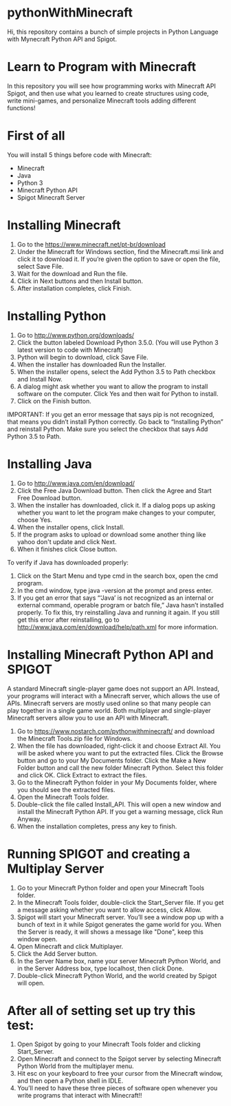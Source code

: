 # pythonWithMinecraft
Hi, this repository contains a bunch of simple projects in Python Language with Mynecraft Python API and Spigot.

# Learn to Program with Minecraft
In this repository you will see how programming works with Minecraft API Spigot, and then use what you learned to create structures using code, write mini-games, and personalize Minecraft tools adding different functions!

# First of all
You will install 5 things before code with Minecraft:
- Minecraft
- Java
- Python 3
- Minecraft Python API
- Spigot Minecraft Server

# Installing Minecraft
1. Go to the https://www.minecraft.net/pt-br/download
2. Under the Minecraft for Windows section, find the Minecraft.msi link and click it to download it. If you’re given the option to save or open the file, select Save File.
3. Wait for the download and Run the file.
4. Click in Next buttons and then Install button.
5. After installation completes, click Finish.

# Installing Python
1. Go to http://www.python.org/downloads/
2. Click the button labeled Download Python 3.5.0. (You will use Python 3 latest version to code with Minecraft)
3. Python will begin to download, click Save File.
4. When the installer has downloaded Run the Installer.
5. When the installer opens, select the Add Python 3.5 to Path checkbox and Install Now.
6. A dialog might ask whether you want to allow the program to install software on the computer. Click Yes and then wait for Python to install.
7. Click on the Finish button.

IMPORTANT: If you get an error message that says pip is not recognized, that means you didn’t install Python correctly. Go back to “Installing Python” and reinstall Python. Make sure you select the checkbox that says Add Python 3.5 to Path.

# Installing Java
1. Go to http://www.java.com/en/download/
2. Click the Free Java Download button. Then click the Agree and Start Free Download button.
3. When the installer has downloaded, click it. If a dialog pops up asking whether you want to let the program make changes to your computer, choose Yes.
4. When the installer opens, click Install.
5. If the program asks to upload or download some another thing like yahoo don't update and click Next.
6. When it finishes click Close button.

To verify if Java has downloaded properly:
1. Click on the Start Menu and type cmd in the search box, open the cmd program.
2. In the cmd window, type java -version at the prompt and press enter.
3. If you get an error that says “‘Java’ is not recognized as an internal or external command, operable program or batch file,” Java hasn’t installed properly. To fix this, try reinstalling Java and running it again. If you still get this error after reinstalling, go to http://www.java.com/en/download/help/path.xml for more information.

# Installing Minecraft Python API and SPIGOT
A standard Minecraft single-player game does not support an API. Instead, your programs will interact with a Minecraft server, which allows the use of APIs. Minecraft servers are mostly used online so that many people can play together in a single game world.
Both multiplayer and single-player Minecraft servers allow you to use an API with Minecraft.
1. Go to https://www.nostarch.com/pythonwithminecraft/ and download the Minecraft Tools.zip file for Windows.
2. When the file has downloaded, right-click it and choose Extract All. You will be asked where you want to put the extracted files. Click the Browse button and go to your My Documents folder. Click the Make a New Folder button and call the new folder Minecraft Python. Select this folder and click OK. Click Extract to extract the files.
3. Go to the Minecraft Python folder in your My Documents folder, where you should see the extracted files.
4. Open the Minecraft Tools folder.
5. Double-click the file called Install_API. This will open a new window and install the Minecraft Python API. If you get a warning message, click Run Anyway.
6. When the installation completes, press any key to finish.

# Running SPIGOT and creating a Multiplay Server
1. Go to your Minecraft Python folder and open your Minecraft Tools folder.
2. In the Minecraft Tools folder, double-click the Start_Server file. If you get a message asking whether you want to allow access, click Allow.
3. Spigot will start your Minecraft server. You’ll see a window pop up with a bunch of text in it while Spigot generates the game world for you. When the Server is ready, it will shows a message like "Done", keep this window open.
4. Open Minecraft and click Multiplayer.
5. Click the Add Server button.
6. In the Server Name box, name your server Minecraft Python World, and in the Server Address box, type localhost, then click Done.
7. Double-click Minecraft Python World, and the world created by Spigot will open.

# After all of setting set up try this test:
1. Open Spigot by going to your Minecraft Tools folder and clicking Start_Server.
2. Open Minecraft and connect to the Spigot server by selecting Minecraft Python World from the multiplayer menu.
3. Hit esc on your keyboard to free your cursor from the Minecraft window, and then open a Python shell in IDLE.
4. You’ll need to have these three pieces of software open whenever you write programs that interact with Minecraft!!
